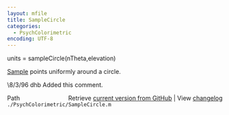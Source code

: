 ```yaml
---
layout: mfile
title: SampleCircle
categories:
  - PsychColorimetric
encoding: UTF-8
---
```


units = sampleCircle(nTheta,elevation)

[Sample](/docs/Sample) points uniformly around a circle.

\8/3/96  dhb  Added this comment.


<div class="code_header" style="text-align:right;">
  <span style="float:left;">Path&nbsp;&nbsp;</span> <span class="counter">Retrieve <a href=
  "https://raw.github.com/Psychtoolbox-3/Psychtoolbox-3/beta/./PsychColorimetric/SampleCircle.m">current version from GitHub</a> | View <a href=
  "https://github.com/Psychtoolbox-3/Psychtoolbox-3/commits/beta/./PsychColorimetric/SampleCircle.m">changelog</a></span>
</div>
<div class="code">
  <code>./PsychColorimetric/SampleCircle.m</code>
</div>
